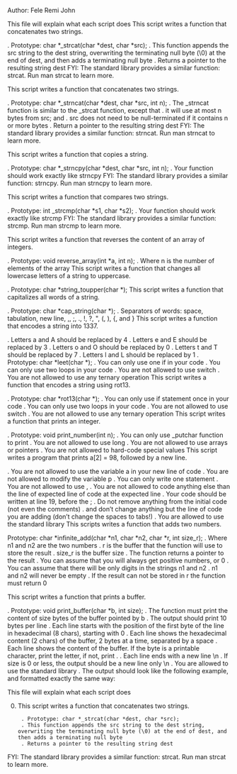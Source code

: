  Author: Fele Remi John


 This file will explain what each script does
This script writes a function that concatenates two strings.

 . Prototype: char *_strcat(char *dest, char *src);
 . This function appends the src string to the dest string, overwriting the terminating null byte (\0) at the end of dest, and then adds a terminating null byte
 . Returns a pointer to the resulting string dest
FYI: The standard library provides a similar function: strcat. Run man strcat to learn more.

This script writes a function that concatenates two strings.

 . Prototype: char *_strncat(char *dest, char *src, int n);
 . The _strncat function is similar to the _strcat function, except that
     . it will use at most n bytes from src; and
       . src does not need to be null-terminated if it contains n or more bytes
 . Return a pointer to the resulting string dest
FYI: The standard library provides a similar function: strncat. Run man strncat to learn more.

This script writes a function that copies a string.

 . Prototype: char *_strncpy(char *dest, char *src, int n);
 . Your function should work exactly like strncpy
FYI: The standard library provides a similar function: strncpy. Run man strncpy to learn more.

This script writes a function that compares two strings.

 . Prototype: int _strcmp(char *s1, char *s2);
 . Your function should work exactly like strcmp
FYI: The standard library provides a similar function: strcmp. Run man strcmp to learn more.

This script writes a function that reverses the content of an array of integers.

 . Prototype: void reverse_array(int *a, int n);
 . Where n is the number of elements of the array
This script writes a function that changes all lowercase letters of a string to uppercase.

 . Prototype: char *string_toupper(char *);
This script writes a function that capitalizes all words of a string.

 . Prototype: char *cap_string(char *);
 . Separators of words: space, tabulation, new line, ,, ;, ., !, ?, ", (, ), {, and }
This script writes a function that encodes a string into 1337.

 . Letters a and A should be replaced by 4
 . Letters e and E should be replaced by 3
 . Letters o and O should be replaced by 0
 . Letters t and T should be replaced by 7
 . Letters l and L should be replaced by 1
 . Prototype: char *leet(char *);
 . You can only use one if in your code
 . You can only use two loops in your code
 . You are not allowed to use switch
 . You are not allowed to use any ternary operation
This script writes a function that encodes a string using rot13.

 . Prototype: char *rot13(char *);
 . You can only use if statement once in your code
 . You can only use two loops in your code
 . You are not allowed to use switch
 . You are not allowed to use any ternary operation
This script writes a function that prints an integer.

 . Prototype: void print_number(int n);
 . You can only use _putchar function to print
 . You are not allowed to use long
 . You are not allowed to use arrays or pointers
 . You are not allowed to hard-code special values
This script writes a program that prints a[2] = 98, followed by a new line.

. You are not allowed to use the variable a in your new line of code
. You are not allowed to modify the variable p
. You can only write one statement
. You are not allowed to use ,
. You are not allowed to code anything else than the line of expected line of code at the expected line
. Your code should be written at line 19, before the ;
. Do not remove anything from the initial code (not even the comments)
. and don’t change anything but the line of code you are adding (don’t change the spaces to tabs!)
. You are allowed to use the standard library
This scripts writes a function that adds two numbers.

Prototype: char *infinite_add(char *n1, char *n2, char *r, int size_r); . Where n1 and n2 are the two numbers . r is the buffer that the function will use to store the result . size_r is the buffer size . The function returns a pointer to the result . You can assume that you will always get positive numbers, or 0 . You can assume that there will be only digits in the strings n1 and n2 . n1 and n2 will never be empty . If the result can not be stored in r the function must return 0

This script writes a function that prints a buffer.

. Prototype: void print_buffer(char *b, int size);
. The function must print the content of size bytes of the buffer pointed by b
. The output should print 10 bytes per line
. Each line starts with the position of the first byte of the line in hexadecimal (8 chars), starting with 0
. Each line shows the hexadecimal content (2 chars) of the buffer, 2 bytes at a time, separated by a space
. Each line shows the content of the buffer. If the byte is a printable character, print the letter, if not, print .
. Each line ends with a new line \n
. If size is 0 or less, the output should be a new line only \n
. You are allowed to use the standard library
. The output should look like the following example, and formatted exactly the same way:





This file will explain what each script does


0. This script writes a function that concatenates two strings.

    	. Prototype: char *_strcat(char *dest, char *src);
    	. This function appends the src string to the dest string, overwriting the terminating null byte (\0) at the end of dest, and then adds a terminating null byte
    	. Returns a pointer to the resulting string dest

FYI: The standard library provides a similar function: strcat. Run man strcat to learn more.
